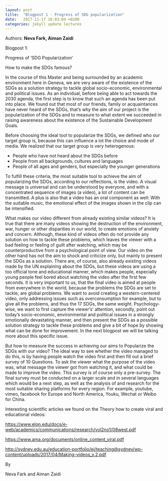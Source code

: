 ```yaml
---
layout: post
title:  "Blogpost 1 - Progress of SDG popularization"
date:   2017-11-17 16:03:04 +0200
categories: jekyll update lectures
---
```


Authors: **Neva Fark, Aiman Zaidi**

Blogpost 1:

Progress of ‘SDG Popularization’

How to make the SDGs famous?

In the course of this Master and being surrounded by an academic environment here in Geneva, we are very aware of the existence of the SDGs as a solution strategy to tackle global socio-economic, environmental and political issues. As an individual, before being able to act towards the 2030 agenda, the first step is to know that such an agenda has been put into place. We found out that most of our friends, family or acquaintances have never heard of the SDGs, that’s why the aim of our project is the popularization of the SDGs and to measure to what extent we succeeded in raising awareness about the existence of the Sustainable Development Goals. 

Before choosing the ideal tool to popularize the SDGs, we defined who our target group is, because this can influence a lot the choice and mode of media. We realized that our target group is very heterogenous:

- People who have not heard about the SDGs before
- People from all backgrounds, cultures and languages
- People of all ages and genders, but especially the younger generations

To fulfill these criteria, the most suitable tool to achieve the aim of popularizing the SDGs, according to our reflections, is the video. A visual message is universal and can be understood by everyone, and with a concentrated sequence of images (a video), a lot of content can be transmitted. A plus is also that a video has an oral component as well: With the suitable music, the emotional effect of the images shown in the clip can be intensified.  

What makes our video different from already existing similar videos? It is true that there are many videos showing the destruction of the environment, war, hunger or other disparities in our world, to create emotions of anxiety and concern. Although, these kind of videos often do not provide any solution on how to tackle these problems, which leaves the viewer with a bad feeling or feeling of guilt after watching, which may be counterproductive from a psychological point of view. Our video on the other hand has not the aim to shock and criticize only, but mainly to present the SDGs as a solution. There are, of course, also already existing videos made by the UN explaining about the SDGs, but these videos are using a too official tone and educational manner, which makes people, especially young people feel bored about watching the video after the first few seconds.
It is very important to us, that the final video is aimed at people from everywhere in the world, because the problems the SDGs are set to tackle, are global problems. We want to avoid creating a western-centered video, only addressing issues such as overconsumption for example, but to give all the problems, and thus the 17 SDGs, the same weight. Psychology-wise, we want to first capture the viewer’s’ attention, secondly, point out today’s  socio-economic, environmental and political issues in a strongly emotionally devastating manner, and then present the SDGs as a possible solution strategy to tackle these problems and give a bit of hope by showing what can be done for improvement. In the next blogpost we will be talking more about this specific issue. 

But how to measure the success in achieving our aims to Popularize the SDGs with our video? The ideal way to see whether the video managed to do this, is by having people watch the video first and then fill out a brief survey of 10 Questions. To ask the viewer what the purpose of the video was, what message the viewer got from watching it, and what could be made to improve the video. This survey is of course only a pre-survey. The final survey must be conducted on a larger scale and in several languages which would be a next step, as well as the analysis of and research for the most suitable sharing platforms for every region. For example, youtube, vimeo, facebook for Europe and North America, Youku, Wechat or Weibo for China.

Interesting scientific articles we found on the Theory how to create viral and educational videos:

https://www.elon.edu/docs/e-web/academics/communications/research/vol2no1/08west.pdf

https://www.ama.org/documents/online_content_viral.pdf

http://sydney.edu.au/education-portfolio/ei/teaching@sydney/wp-content/uploads/2017/04/Making-videos_v.2.pdf

By

Neva Fark and Aiman Zaidi
